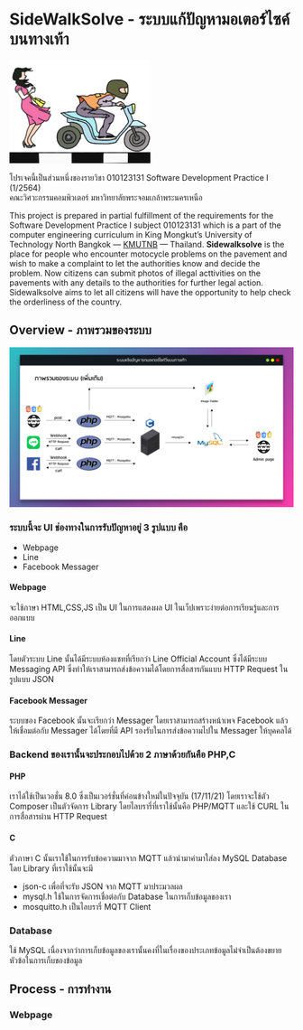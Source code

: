 # SideWalkSolve - ระบบแก้ปัญหามอเตอร์ไซค์บนทางเท้า

<p align="left">
  <img src="https://github.com/iBeamKung/Sidewalksolve/blob/main/image/logo-1500x1100.png?raw=true" width="250">
</p>

โปรเจคนี้เป็นส่วนหนึ่งของรายวิชา 010123131 Software Development Practice I (1/2564)<br />
คณะวิศวะกรรมคอมพิวเตอร์  มหาวิทยาลัยพระจอมเกล้าพระนครเหนือ

This project is prepared in partial fulfillment of the requirements for the Software Development Practice I subject 010123131 which is a part of the computer engineering curriculum in King Mongkut’s University of Technology North Bangkok — <a href="https://www.kmutnb.ac.th/">KMUTNB</a> — Thailand. **Sidewalksolve** is the place for people who encounter motocycle problems on the pavement and wish to make a complaint to let the authorities know and decide the problem. Now citizens can submit photos of illegal acttivities on the pavements with any details to the authorities for further legal action. Sidewalksolve aims to let all citizens will have the opportunity to help check the orderliness of the country.

Overview - ภาพรวมของระบบ
----
<p align="left">
  <img src="https://github.com/iBeamKung/Sidewalksolve/blob/main/image/overview2.png?raw=true">
</p>

### ระบบนี้จะ UI ช่องทางในการรับปัญหาอยู่ 3 รูปแบบ คือ
- Webpage
- Line
- Facebook Messager

#### Webpage
จะใช้ภาษา HTML,CSS,JS เป็น UI ในการแสดงผล UI ในเว็ปเพราะง่ายต่อการเรียนรู้และการออกแบบ

#### Line
โดยตัวระบบ Line นั้นได้มีระบบห้องแชทที่เรียกว่า Line Official Account ซึ่งได้มีระบบ Messaging API ซึ่งทำให้เราสามารถส่งข้อความได้โดยการสื่อสารกันแบบ HTTP Request ในรูปแบบ JSON

#### Facebook Messager
ระบบของ Facebook นั้นจะเรียกว่า Messager โดยเราสามารถสร้างหน้าเพจ Facebook แล้วให้เชื่อมต่อกับ Messager ได้โดยที่มี API รองรับในการส่งข้อความไปใน Messager ให้บุคคลได้

### Backend ของเรานั้นจะประกอบไปด้วย 2 ภาษาด้วยกันคือ PHP,C

#### PHP
เราได้ใช้เป็นเวอชั่น 8.0 ซึ่งเป็นเวอร์ชั่นที่ค่อนข้างใหม่ในปัจจุบัน (17/11/21) โดยเราจะใช้ตัว Composer เป็นตัวจัดการ Library โดยไลบรารี่ที่เราใช้นั้นคือ PHP/MQTT และใช้ CURL ในการสื่อสารผ่าน HTTP Request

#### C
ตัวภาษา C นั้นเราใช้ในการรับข้อความมาจาก MQTT แล้วนำมาค่ามาใส่ลง MySQL Database โดย Library ที่เราใช้นั้นจะมี
- json-c เพื่อที่จะรับ JSON จาก MQTT มาประมวลผล
- mysql.h ใช้ในการจัดการเชื่อต่อกับ Database ในการเก็บข้อมูลของเรา
- mosquitto.h เป็นไลบรารี่ MQTT Client 

### Database
ใช้ MySQL เนื่องจากว่าการเก็บข้อมูลของเรานั้นคงที่ในเรื่องของประเภทข้อมูลไม่จำเป็นต้องขยายหัวข้อในการเก็บของข้อมูล


Process - การทำงาน
----

### Webpage

